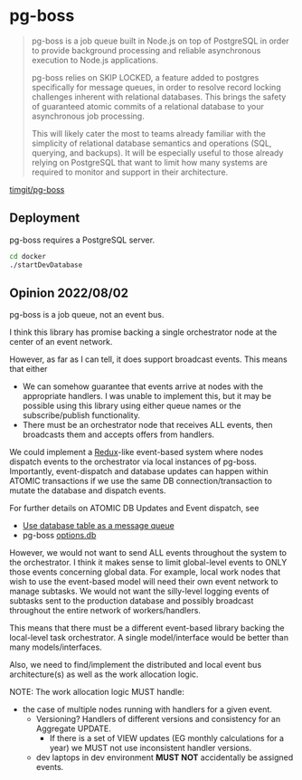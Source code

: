 # pg-boss

> pg-boss is a job queue built in Node.js on top of PostgreSQL in order to
> provide background processing and reliable asynchronous execution to Node.js
> applications.
>
> pg-boss relies on SKIP LOCKED, a feature added to postgres specifically for
> message queues, in order to resolve record locking challenges inherent with
> relational databases. This brings the safety of guaranteed atomic commits of
> a relational database to your asynchronous job processing.
>
> This will likely cater the most to teams already familiar with the simplicity
> of relational database semantics and operations (SQL, querying, and backups).
> It will be especially useful to those already relying on PostgreSQL that want
> to limit how many systems are required to monitor and support in their
> architecture.

[timgit/pg-boss](https://github.com/timgit/pg-boss)

## Deployment

pg-boss requires a PostgreSQL server.

```sh
cd docker
./startDevDatabase
```

## Opinion 2022/08/02

pg-boss is a job queue, not an event bus.

I think this library has promise backing a single orchestrator node
at the center of an event network.

However, as far as I can tell, it does support broadcast events.
This means that either

- We can somehow guarantee that events arrive at nodes with the appropriate
  handlers. I was unable to implement this, but it may be possible using this
  library using either queue names or the subscribe/publish functionality.
- There must be an orchestrator node that receives ALL events, then broadcasts
  them and accepts offers from handlers.

We could implement a [Redux](https://redux.js.org/)-like event-based system
where nodes dispatch events to the orchestrator via local instances of
pg-boss. Importantly, event-dispatch and database updates can happen within
ATOMIC transactions if we use the same DB connection/transaction to mutate
the database and dispatch events.

For further details on ATOMIC DB Updates and Event dispatch, see

- [Use database table as a message queue](https://youtu.be/YPbGW3Fnmbc?t=2607)
- pg-boss [options.db](https://github.com/timgit/pg-boss/blob/master/docs/readme.md#newoptions)

However, we would not want to send ALL events throughout the system to the
orchestrator. I think it makes sense to limit global-level events to ONLY those events
concerning global data. For example, local work nodes that wish to use the event-based
model will need their own event network to manage subtasks. We would not want
the silly-level logging events of subtasks sent to the production database
and possibly broadcast throughout the entire network of workers/handlers.

This means that there must be a different event-based library backing the
local-level task orchestrator. A single model/interface would be better than
many models/interfaces.

Also, we need to find/implement the distributed and local event bus architecture(s)
as well as the work allocation logic.

NOTE: The work allocation logic MUST handle:

- the case of multiple nodes running with handlers for a given event.
  - Versioning? Handlers of different versions and consistency for an Aggregate UPDATE.
    - If there is a set of VIEW updates (EG monthly calculations for a year)
      we MUST not use inconsistent handler versions.
  - dev laptops in dev environment **MUST NOT** accidentally be assigned events.
